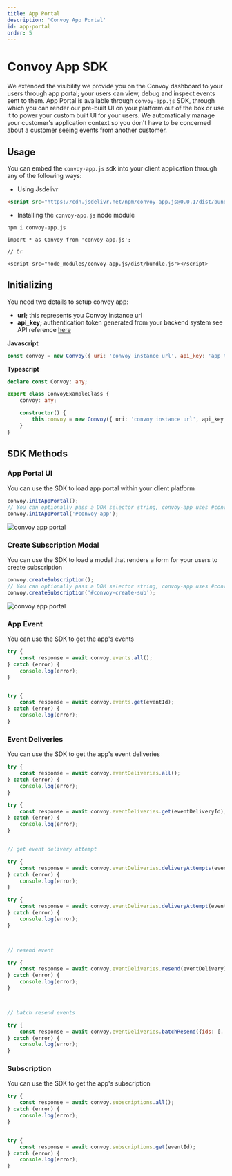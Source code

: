```yaml
---
title: App Portal
description: 'Convoy App Portal'
id: app-portal
order: 5
---
```


# Convoy App SDK

We extended the visibility we provide you on the Convoy dashboard to your users through app portal; your users can view, debug and inspect events sent to them. App Portal is available through `convoy-app.js` SDK, through which you can render our pre-built UI on your platform out of the box or use it to power your custom built UI for your users. We automatically manage your customer's application context so you don't have to be concerned about a customer seeing events from another customer.

## Usage

You can embed the `convoy-app.js` sdk into your client application through any of the following ways:
- Using Jsdelivr
```html
<script src="https://cdn.jsdelivr.net/npm/convoy-app.js@0.0.1/dist/bundle.js"></script>
```

- Installing the `convoy-app.js` node module
```bash[terminal]
npm i convoy-app.js
```

```
import * as Convoy from 'convoy-app.js';

// Or

<script src="node_modules/convoy-app.js/dist/bundle.js"></script>
 ```

## Initializing
You need two details to setup convoy app:
- **url;** this represents you Convoy instance url
- **api_key;** authentication token generated from your backend system see API reference [here](https://github.com/frain-dev/convoy/blob/v0.6.0-rc.3/docs/v3/openapi3.json)

**Javascript**
```js
const convoy = new Convoy({ uri: 'convoy instance url', api_key: 'app token from your backend'});
```

**Typescript**
```ts
declare const Convoy: any;

export class ConvoyExampleClass {
    convoy: any;

    constructor() {
        this.convoy = new Convoy({ uri: 'convoy instance url', api_key: 'app token from your backend'})
    }
}
```

## SDK Methods
### App Portal UI

You can use the SDK to load app portal within your client platform
```js
convoy.initAppPortal();
// You can optionally pass a DOM selector string, convoy-app uses #convoy-app by default
convoy.initAppPortal('#convoy-app');
```
![convoy app portal](../../docs-assets/app-portal-ui.png)

### Create Subscription Modal

You can use the SDK to load a modal that renders a form for your users to create subscription
```js
convoy.createSubscription();
// You can optionally pass a DOM selector string, convoy-app uses #convoy-create-sub by default
convoy.createSubscription('#convoy-create-sub');
```
![convoy app portal](../../docs-assets/app-portal-create-subscription.png)

### App Event

You can use the SDK to get the app's events
```js
try {
    const response = await convoy.events.all();
} catch (error) {
    console.log(error);
}


try {
    const response = await convoy.events.get(eventId);
} catch (error) {
    console.log(error);
}
```

### Event Deliveries

You can use the SDK to get the app's event deliveries
```js
try {
    const response = await convoy.eventDeliveries.all();
} catch (error) {
    console.log(error);
}

try {
    const response = await convoy.eventDeliveries.get(eventDeliveryId);
} catch (error) {
    console.log(error);
}


// get event delivery attempt

try {
    const response = await convoy.eventDeliveries.deliveryAttempts(eventDeliveryId);
} catch (error) {
    console.log(error);
}

try {
    const response = await convoy.eventDeliveries.deliveryAttempt(eventDeliveryId, eventDeliveryAttemptId);
} catch (error) {
    console.log(error);
}



// resend event

try {
    const response = await convoy.eventDeliveries.resend(eventDeliveryId);
} catch (error) {
    console.log(error);
}



// batch resend events

try {
    const response = await convoy.eventDeliveries.batchResend({ids: [...eventDeliveryIds]});
} catch (error) {
    console.log(error);
}
```

### Subscription

You can use the SDK to get the app's subscription
```js
try {
    const response = await convoy.subscriptions.all();
} catch (error) {
    console.log(error);
}


try {
    const response = await convoy.subscriptions.get(eventId);
} catch (error) {
    console.log(error);
}
```
